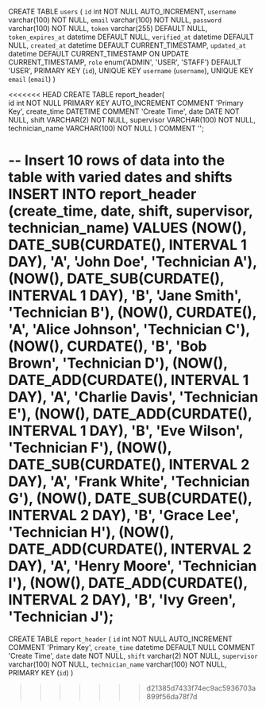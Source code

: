 CREATE TABLE `users` (
    `id` int NOT NULL AUTO_INCREMENT,
    `username` varchar(100) NOT NULL,
    `email` varchar(100) NOT NULL,
    `password` varchar(100) NOT NULL,
    `token` varchar(255) DEFAULT NULL,
    `token_expires_at` datetime DEFAULT NULL,
    `verified_at` datetime DEFAULT NULL,
    `created_at` datetime DEFAULT CURRENT_TIMESTAMP,
    `updated_at` datetime DEFAULT CURRENT_TIMESTAMP ON UPDATE CURRENT_TIMESTAMP,
    `role` enum('ADMIN', 'USER', 'STAFF') DEFAULT 'USER',
    PRIMARY KEY (`id`),
    UNIQUE KEY `username` (`username`),
    UNIQUE KEY `email` (`email`)
)

<<<<<<< HEAD
CREATE TABLE report_header(  
    id int NOT NULL PRIMARY KEY AUTO_INCREMENT COMMENT 'Primary Key',
    create_time DATETIME COMMENT 'Create Time',
    date DATE NOT NULL,
    shift VARCHAR(2) NOT NULL,
    supervisor VARCHAR(100) NOT NULL,
    technician_name VARCHAR(100) NOT NULL
) COMMENT '';

-- Insert 10 rows of data into the table with varied dates and shifts
INSERT INTO report_header (create_time, date, shift, supervisor, technician_name)
VALUES 
    (NOW(), DATE_SUB(CURDATE(), INTERVAL 1 DAY), 'A', 'John Doe', 'Technician A'),
    (NOW(), DATE_SUB(CURDATE(), INTERVAL 1 DAY), 'B', 'Jane Smith', 'Technician B'),
    (NOW(), CURDATE(), 'A', 'Alice Johnson', 'Technician C'),
    (NOW(), CURDATE(), 'B', 'Bob Brown', 'Technician D'),
    (NOW(), DATE_ADD(CURDATE(), INTERVAL 1 DAY), 'A', 'Charlie Davis', 'Technician E'),
    (NOW(), DATE_ADD(CURDATE(), INTERVAL 1 DAY), 'B', 'Eve Wilson', 'Technician F'),
    (NOW(), DATE_SUB(CURDATE(), INTERVAL 2 DAY), 'A', 'Frank White', 'Technician G'),
    (NOW(), DATE_SUB(CURDATE(), INTERVAL 2 DAY), 'B', 'Grace Lee', 'Technician H'),
    (NOW(), DATE_ADD(CURDATE(), INTERVAL 2 DAY), 'A', 'Henry Moore', 'Technician I'),
    (NOW(), DATE_ADD(CURDATE(), INTERVAL 2 DAY), 'B', 'Ivy Green', 'Technician J');
=======

CREATE TABLE `report_header` (
    `id` int NOT NULL AUTO_INCREMENT COMMENT 'Primary Key',
    `create_time` datetime DEFAULT NULL COMMENT 'Create Time',
    `date` date NOT NULL,
    `shift` varchar(2) NOT NULL,
    `supervisor` varchar(100) NOT NULL,
    `technician_name` varchar(100) NOT NULL,
    PRIMARY KEY (`id`)
) 
>>>>>>> d21385d7433f74ec9ac5936703a899f56da78f7d
